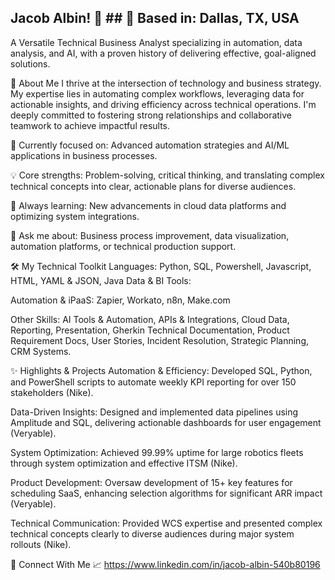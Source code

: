 ## Jacob Albin! 👋 ## 📍 Based in: Dallas, TX, USA
A Versatile Technical Business Analyst specializing in automation, data analysis, and AI, with a proven history of delivering effective, goal-aligned solutions.

🚀 About Me
I thrive at the intersection of technology and business strategy. My expertise lies in automating complex workflows, leveraging data for actionable insights, and driving efficiency across technical operations. I'm deeply committed to fostering strong relationships and collaborative teamwork to achieve impactful results.

🔭 Currently focused on: Advanced automation strategies and AI/ML applications in business processes.

💡 Core strengths: Problem-solving, critical thinking, and translating complex technical concepts into clear, actionable plans for diverse audiences.

🌱 Always learning: New advancements in cloud data platforms and optimizing system integrations.

💬 Ask me about: Business process improvement, data visualization, automation platforms, or technical production support.

🛠️ My Technical Toolkit
Languages:
Python, SQL, Powershell, Javascript, HTML, YAML & JSON, Java
Data & BI Tools:

Automation & iPaaS:
Zapier, Workato, n8n, Make.com

Other Skills: AI Tools & Automation, APIs & Integrations, Cloud Data, Reporting, Presentation, Gherkin Technical Documentation, Product Requirement Docs, User Stories, Incident Resolution, Strategic Planning, CRM Systems.

✨ Highlights & Projects
Automation & Efficiency: Developed SQL, Python, and PowerShell scripts to automate weekly KPI reporting for over 150 stakeholders (Nike).

Data-Driven Insights: Designed and implemented data pipelines using Amplitude and SQL, delivering actionable dashboards for user engagement (Veryable).

System Optimization: Achieved 99.99% uptime for large robotics fleets through system optimization and effective ITSM (Nike).

Product Development: Oversaw development of 15+ key features for scheduling SaaS, enhancing selection algorithms for significant ARR impact (Veryable).

Technical Communication: Provided WCS expertise and presented complex technical concepts clearly to diverse audiences during major system rollouts (Nike).

🔗 Connect With Me
📈 https://www.linkedin.com/in/jacob-albin-540b80196
